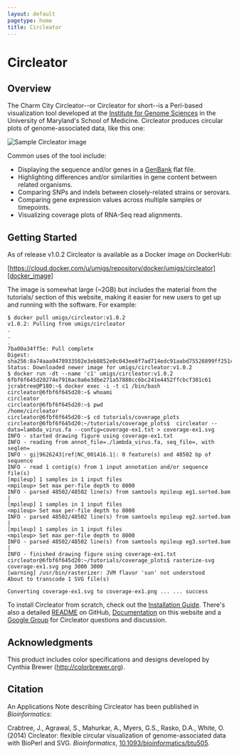 ```yaml
---
layout: default
pagetype: home
title: Circleator
---
```


# Circleator

## Overview

The Charm City Circleator--or Circleator for short--is a Perl-based
visualization tool developed at the [Institute for Genome Sciences][igs]
in the University of Maryland's School of Medicine. Circleator produces
circular plots of genome-associated data, like this one:

![Sample Circleator image][sample image]

Common uses of the tool include:

* Displaying the sequence and/or genes in a [GenBank][] flat file.
* Highlighting differences and/or similarities in gene content between related organisms.
* Comparing SNPs and indels between closely-related strains or serovars.
* Comparing gene expression values across multiple samples or timepoints.
* Visualizing coverage plots of RNA-Seq read alignments.

[sample image]: {{site.baseurl}}/images/CP002725-2-420.png "Sample Circleator Image"
[genbank]: http://www.ncbi.nlm.nih.gov/genbank/
[igs]: http://igs.umaryland.edu

## Getting Started

As of release v1.0.2 Circleator is available as a Docker image on DockerHub:

[https://cloud.docker.com/u/umigs/repository/docker/umigs/circleator][docker_image]

[docker_image]: https://cloud.docker.com/u/umigs/repository/docker/umigs/circleator

The image is somewhat large (~2GB) but includes the material from the tutorials/
section of this website, making it easier for new users to get up and running with
the software. For example:

    $ docker pull umigs/circleator:v1.0.2
    v1.0.2: Pulling from umigs/circleator
    .
    .
    .
    7ba00a34ff5e: Pull complete 
    Digest: sha256:8a74aaa9478933502e3eb8852e0c043ee8f7ad714edc91aabd75526899ff251c
    Status: Downloaded newer image for umigs/circleator:v1.0.2
    $ docker run -dt --name 'c1' umigs/circleator:v1.0.2
    6fbf6f645d20274e7916ac0a6e3dbe271a57888cc6bc241e4452ffcbcf301c61
    jcrabtree@P180:~$ docker exec -i -t c1 /bin/bash
    circleator@6fbf6f645d20:~$ whoami
    circleator
    circleator@6fbf6f645d20:~$ pwd
    /home/circleator
    circleator@6fbf6f645d20:~$ cd tutorials/coverage_plots
    circleator@6fbf6f645d20:~/tutorials/coverage_plots$  circleator --data=lambda_virus.fa --config=coverage-ex1.txt > coverage-ex1.svg
    INFO - started drawing figure using coverage-ex1.txt
    INFO - reading from annot_file=./lambda_virus.fa, seq_file=, with seqlen=
    INFO - gi|9626243|ref|NC_001416.1|: 0 feature(s) and 48502 bp of sequence
    INFO - read 1 contig(s) from 1 input annotation and/or sequence file(s)
    [mpileup] 1 samples in 1 input files
    <mpileup> Set max per-file depth to 8000
    INFO - parsed 48502/48502 line(s) from samtools mpileup eg1.sorted.bam |
    [mpileup] 1 samples in 1 input files
    <mpileup> Set max per-file depth to 8000
    INFO - parsed 48502/48502 line(s) from samtools mpileup eg2.sorted.bam |
    [mpileup] 1 samples in 1 input files
    <mpileup> Set max per-file depth to 8000
    INFO - parsed 48502/48502 line(s) from samtools mpileup eg3.sorted.bam |
    INFO - finished drawing figure using coverage-ex1.txt
    circleator@6fbf6f645d20:~/tutorials/coverage_plots$ rasterize-svg coverage-ex1.svg png 3000 3000
    [warning] /usr/bin/rasterizer: JVM flavor 'sun' not understood
    About to transcode 1 SVG file(s)
    
    Converting coverage-ex1.svg to coverage-ex1.png ... ... success

To install Circleator from scratch, check out the [Installation Guide][install]. There's also a detailed [README][] on GitHub, 
[Documentation][docs] on this website and a [Google Group][group] for Circleator questions and discussion.

[install]: {{site.baseurl}}/install.html
[readme]: http://github.com/jonathancrabtree/Circleator/blob/master/README.md
[docs]: {{site.baseurl}}/documentation.html
[group]: http://groups.google.com/group/circleator

## Acknowledgments

This product includes color specifications and designs developed by Cynthia Brewer (<http://colorbrewer.org>).

## Citation

An Applications Note describing Circleator has been published in _Bioinformatics_:

Crabtree, J., Agrawal, S., Mahurkar, A., Myers, G.S., Rasko, D.A., White, O. (2014) Circleator: flexible 
circular visualization of genome-associated data with BioPerl and SVG. _Bioinformatics_,
[10.1093/bioinformatics/btu505][abstract_ea].

[abstract_ea]: http://bioinformatics.oxfordjournals.org/content/early/2014/08/23/bioinformatics.btu505.abstract

